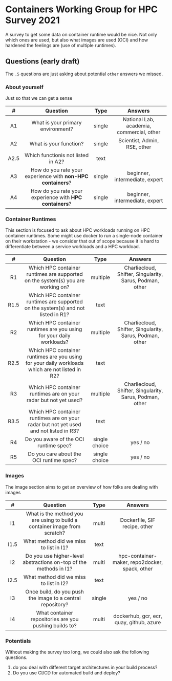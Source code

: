 # Containers Working Group for HPC Survey 2021

A survey to get some data on container runtime would be nice. Not only which ones are used, but also what images are used (OCI) and how hardened the feelings are (use of multiple runtimes).

## Questions (early draft)

The `.5` questions are just asking about potential `other` answers we missed.

### About yourself

Just so that we can get a sense

| #  | Question | Type | Answers |
|:--:|:---------:|:----:|:---------------------:|
| A1 | What is your primary environment? | single | National Lab, academia, commercial, other |
| A2 | What is your function? | single | Scientist, Admin, RSE, other |
| A2.5 | Which functionis not listed in A2? | text | |
| A3 | How do you rate your experience with **non-HPC containers**? | single | beginner, intermediate, expert |
| A4 | How do you rate your experience with **HPC containers**? | single | beginner, intermediate, expert |

### Container Runtimes

This section is focused to ask about HPC workloads running on HPC container runtimes. Some might use docker to run a single-node container on their workstation - we consider that out of scope because it is hard to differentiate between a service workloads and a HPC workload.


| #  | Question | Type | Answers |
|:--:|:---------:|:----:|:---------------------:|
| R1 | Which HPC container runtimes are supported on the system(s) you are working on? | multiple | Charliecloud, Shifter, Singularity, Sarus, Podman, other |
| R1.5 | Which HPC container runtimes are supported on the system(s) and not listed in R1? | text | |
| R2 | Which HPC container runtimes are you using for your daily workloads? | multiple | Charliecloud, Shifter, Singularity, Sarus, Podman, other |
| R2.5 | Which HPC container runtimes are you using for your daily workloads which are not listed in R2? | text | |
| R3 | Which HPC container runtimes are on your radar but not yet used? | multiple | Charliecloud, Shifter, Singularity, Sarus, Podman, other |
| R3.5 | Which HPC container runtimes are on your radar but not yet used and not listed in R3? | text | |
| R4 | Do you aware of the OCI runtime spec? | single choice | yes / no |
| R5 | Do you care about the OCI runtime spec? | single choice | yes / no |

### Images

The image section aims to get an overview of how folks are dealing with images

| #  | Question | Type | Answers |
|:--:|:---------:|:----:|:---------------------:|
| I1 | What is the method you are using to build a container image from scratch? | multi | Dockerfile, SIF recipe, other |
| I1.5 | What method did we miss to list in I1? | text | |
| I2 | Do you use higher-level abstractions on-top of the methods in I1? | multi | hpc-container-maker, repo2docker, spack, other |
| I2.5 | What method did we miss to list in I2? | text | |
| I3 | Once build, do you push the image to a central repository? | single | yes / no |
| I4 | What container repositories are you pushing builds to? | multi | dockerhub, gcr, ecr, quay, github, azure |

### Potentials

Without making the survey too long, we could also ask the following questions.

1. do you deal with different target architectures in your build process?
2. Do you use CI/CD for automated build and deploy?

